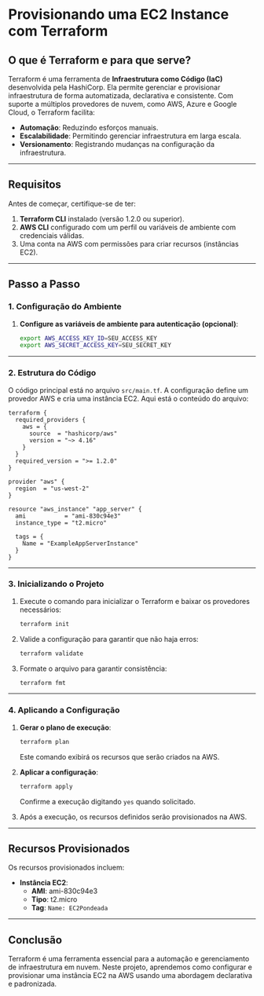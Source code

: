 # Provisionando uma EC2 Instance com Terraform

## O que é Terraform e para que serve?

Terraform é uma ferramenta de **Infraestrutura como Código (IaC)** desenvolvida pela HashiCorp. Ela permite gerenciar e provisionar infraestrutura de forma automatizada, declarativa e consistente. Com suporte a múltiplos provedores de nuvem, como AWS, Azure e Google Cloud, o Terraform facilita:

- **Automação**: Reduzindo esforços manuais.
- **Escalabilidade**: Permitindo gerenciar infraestrutura em larga escala.
- **Versionamento**: Registrando mudanças na configuração da infraestrutura.

---

## Requisitos

Antes de começar, certifique-se de ter:
1. **Terraform CLI** instalado (versão 1.2.0 ou superior).
2. **AWS CLI** configurado com um perfil ou variáveis de ambiente com credenciais válidas.
3. Uma conta na AWS com permissões para criar recursos (instâncias EC2).

---

## Passo a Passo

### 1. Configuração do Ambiente

1. **Configure as variáveis de ambiente para autenticação (opcional)**:
   ```bash
   export AWS_ACCESS_KEY_ID=SEU_ACCESS_KEY
   export AWS_SECRET_ACCESS_KEY=SEU_SECRET_KEY
   ```

---

### 2. Estrutura do Código
O código principal está no arquivo `src/main.tf`. A configuração define um provedor AWS e cria uma instância EC2. Aqui está o conteúdo do arquivo:

```hcl
terraform {
  required_providers {
    aws = {
      source  = "hashicorp/aws"
      version = "~> 4.16"
    }
  }
  required_version = ">= 1.2.0"
}

provider "aws" {
  region  = "us-west-2"
}

resource "aws_instance" "app_server" {
  ami           = "ami-830c94e3"
  instance_type = "t2.micro"

  tags = {
    Name = "ExampleAppServerInstance"
  }
}
```

---

### 3. Inicializando o Projeto
1. Execute o comando para inicializar o Terraform e baixar os provedores necessários:
   ```bash
   terraform init
   ```

2. Valide a configuração para garantir que não haja erros:
   ```bash
   terraform validate
   ```

3. Formate o arquivo para garantir consistência:
   ```bash
   terraform fmt
   ```

---

### 4. Aplicando a Configuração
1. **Gerar o plano de execução**:
   ```bash
   terraform plan
   ```
   Este comando exibirá os recursos que serão criados na AWS.

2. **Aplicar a configuração**:
   ```bash
   terraform apply
   ```
   Confirme a execução digitando `yes` quando solicitado.

3. Após a execução, os recursos definidos serão provisionados na AWS.

---

## Recursos Provisionados

Os recursos provisionados incluem:

- **Instância EC2**:
  - **AMI**: ami-830c94e3
  - **Tipo**: t2.micro
  - **Tag**: `Name: EC2Pondeada`

---

## Conclusão

Terraform é uma ferramenta essencial para a automação e gerenciamento de infraestrutura em nuvem. Neste projeto, aprendemos como configurar e provisionar uma instância EC2 na AWS usando uma abordagem declarativa e padronizada. 
